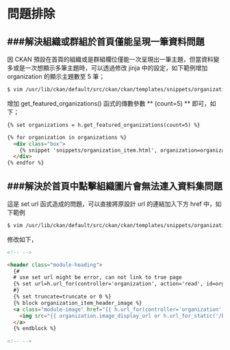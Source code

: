 # 問題排除

<script type="text/javascript" src="gitbook/app.js"></script>
<script type="text/javascript" src="js/general.js"></script>

###解決組織或群組於首頁僅能呈現一筆資料問題
---

因 CKAN 預設在首頁的組織或是群組欄位僅能一次呈現出一筆主題，但當資料變多或是一次想顯示多筆主題時，可以透過修改 jinja 中的設定，如下範例增加 organization 的顯示主題數至 5 筆；

```Bash
$ vim /usr/lib/ckan/default/src/ckan/ckan/templates/snippets/organization_item.html
```

增加 get_featured_organizations() 函式的傳數參數 ** (count=5) ** 即可，如下；

```Html
{% set organizations = h.get_featured_organizations(count=5) %}

{% for organization in organizations %}
  <div class="box">
    {% snippet 'snippets/organization_item.html', organization=organization, truncate=50, truncate_title=35 %}
  </div>
{% endfor %}
```

###解決於首頁中點擊組織圖片會無法連入資料集問題
---

這是 set url 函式造成的問題，可以直接將原設計 url 的連結加入下方 href 中，如下範例

```Bash
$ vim /usr/lib/ckan/default/src/ckan/ckan/templates/snippets/organization_item.html
```

修改如下，

```Html
<!-- -->

<header class="module-heading">
  {#
  # use set url might be error, can not link to true page
  {% set url=h.url_for(controller='organization', action='read', id=organization.name) %}
  #}
  {% set truncate=truncate or 0 %}
  {% block organization_item_header_image %}
  <a class="module-image" href="{{ h.url_for(controller='organization', action='read', id=organization.name) }}">
    <img src="{{ organization.image_display_url or h.url_for_static('/base/images/placeholder-organization.png') }}" alt="{{ organization.name }}" />
  </a>
  {% endblock %}
  
<!-- -->
```






